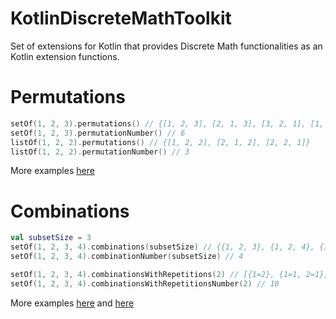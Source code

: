 # KotlinDiscreteMathToolkit
Set of extensions for Kotlin that provides Discrete Math functionalities as an Kotlin extension functions.

# Permutations

```kotlin
setOf(1, 2, 3).permutations() // {[1, 2, 3], [2, 1, 3], [3, 2, 1], [1, 3, 2], [2, 3, 1], [3, 1, 2]}
setOf(1, 2, 3).permutationNumber() // 6
listOf(1, 2, 2).permutations() // {[1, 2, 2], [2, 1, 2], [2, 2, 1]}
listOf(1, 2, 2).permutationNumber() // 3
```

More examples [here](https://github.com/MarcinMoskala/KotlinDiscreteMathToolkit/blob/master/src/com/marcinmoskala/math/tests/com/marcinmoskala/math/tests/PermutationTest.kt)

# Combinations

```kotlin
val subsetSize = 3
setOf(1, 2, 3, 4).combinations(subsetSize) // {{1, 2, 3}, {1, 2, 4}, {1, 4, 3}, {4, 2, 3}}
setOf(1, 2, 3, 4).combinationNumber(subsetSize) // 4

setOf(1, 2, 3, 4).combinationsWithRepetitions(2) // [{1=2}, {1=1, 2=1}, {1=1, 3=1}, {1=1, 4=1}, {2=2}, {2=1, 3=1}, {2=1, 4=1}, {3=2}, {3=1, 4=1}, {4=2}]
setOf(1, 2, 3, 4).combinationsWithRepetitionsNumber(2) // 10
```

More examples [here](https://github.com/MarcinMoskala/KotlinDiscreteMathToolkit/blob/master/src/com/marcinmoskala/math/tests/com/marcinmoskala/math/tests/CombinationTest.kt) and [here](https://github.com/MarcinMoskala/KotlinDiscreteMathToolkit/blob/master/src/com/marcinmoskala/math/tests/com/marcinmoskala/math/tests/CombinationWithRepetitionTest.kt)
